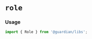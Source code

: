 # `role`

<!-- Insert summary here -->

### Usage

```js
import { Role } from '@guardian/libs';
```
